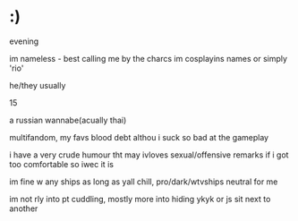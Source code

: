 # :)

evening

im nameless - best calling me by the charcs im cosplayins names or simply 'rio'

he/they usually

15

a russian wannabe(acually thai)

multifandom, my favs blood debt althou i suck so bad at the gameplay

i have a very crude humour tht may ivloves sexual/offensive remarks if i got too comfortable so iwec it is

im fine w any ships as long as yall chill, pro/dark/wtvships neutral for me

im not rly into pt cuddling, mostly more into hiding ykyk or js sit next to another
